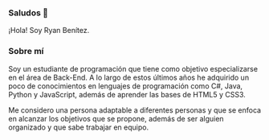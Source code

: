 ### Saludos 👋
¡Hola! Soy Ryan Benítez.

### Sobre mí
Soy un estudiante de programación que tiene como objetivo especializarse en el área de Back-End. 
A lo largo de estos últimos años he adquirido un poco de conocimientos en lenguajes de programación como C#, Java, Python y JavaScript, además de aprender las bases de HTML5 y CSS3.

Me considero una persona adaptable a diferentes personas y que se enfoca en alcanzar los objetivos que se propone, además de ser alguien organizado y que sabe trabajar en equipo.

<!--
**AxlBC/AxlBC** is a ✨ _special_ ✨ repository because its `README.md` (this file) appears on your GitHub profile.

Here are some ideas to get you started:

- 🔭 I’m currently working on ...
- 🌱 I’m currently learning ...
- 👯 I’m looking to collaborate on ...
- 🤔 I’m looking for help with ...
- 💬 Ask me about ...
- 📫 How to reach me: ...
- 😄 Pronouns: ...
- ⚡ Fun fact: ...
-->
